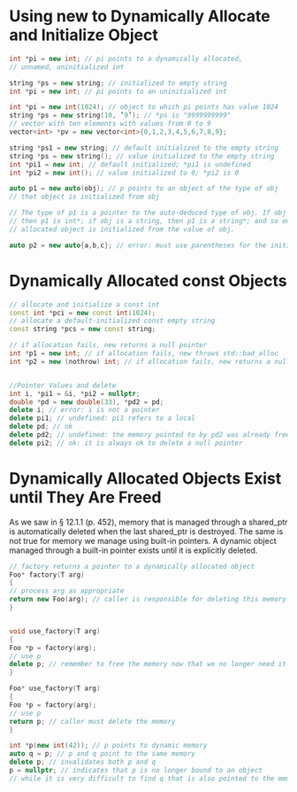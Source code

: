 # Using new to Dynamically Allocate and Initialize Object

```c++
int *pi = new int; // pi points to a dynamically allocated,
// unnamed, uninitialized int

string *ps = new string; // initialized to empty string
int *pi = new int; // pi points to an uninitialized int

int *pi = new int(1024); // object to which pi points has value 1024
string *ps = new string(10, ’9’); // *ps is "9999999999"
// vector with ten elements with values from 0 to 9
vector<int> *pv = new vector<int>{0,1,2,3,4,5,6,7,8,9};

string *ps1 = new string; // default initialized to the empty string
string *ps = new string(); // value initialized to the empty string
int *pi1 = new int; // default initialized; *pi1 is undefined
int *pi2 = new int(); // value initialized to 0; *pi2 is 0

auto p1 = new auto(obj); // p points to an object of the type of obj
// that object is initialized from obj

// The type of p1 is a pointer to the auto-deduced type of obj. If obj is an int,
// then p1 is int*; if obj is a string, then p1 is a string*; and so on. The newly
// allocated object is initialized from the value of obj.

auto p2 = new auto{a,b,c}; // error: must use parentheses for the initializer
```

# Dynamically Allocated const Objects
```c++
// allocate and initialize a const int
const int *pci = new const int(1024);
// allocate a default-initialized const empty string
const string *pcs = new const string;

// if allocation fails, new returns a null pointer
int *p1 = new int; // if allocation fails, new throws std::bad_alloc
int *p2 = new (nothrow) int; // if allocation fails, new returns a null pointer


//Pointer Values and delete
int i, *pi1 = &i, *pi2 = nullptr;
double *pd = new double(33), *pd2 = pd;
delete i; // error: i is not a pointer
delete pi1; // undefined: pi1 refers to a local
delete pd; // ok
delete pd2; // undefined: the memory pointed to by pd2 was already freed
delete pi2; // ok: it is always ok to delete a null pointer

```

# Dynamically Allocated Objects Exist until They Are Freed
As we saw in § 12.1.1 (p. 452), memory that is managed through a shared_ptr
is automatically deleted when the last shared_ptr is destroyed. The same is not
true for memory we manage using built-in pointers. A dynamic object managed
through a built-in pointer exists until it is explicitly deleted.

```c++
// factory returns a pointer to a dynamically allocated object
Foo* factory(T arg)
{
// process arg as appropriate
return new Foo(arg); // caller is responsible for deleting this memory
}


void use_factory(T arg)
{
Foo *p = factory(arg);
// use p
delete p; // remember to free the memory now that we no longer need it
}

Foo* use_factory(T arg)
{
Foo *p = factory(arg);
// use p
return p; // caller must delete the memory
}

int *p(new int(42)); // p points to dynamic memory
auto q = p; // p and q point to the same memory
delete p; // invalidates both p and q
p = nullptr; // indicates that p is no longer bound to an object
// while it is very difficult to find q that is also pointed to the memory
```